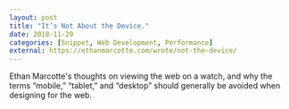 ```yaml
---
layout: post
title: "It’s Not About the Device."
date: 2018-11-29
categories: [Snippet, Web Development, Performance]
external: https://ethanmarcotte.com/wrote/not-the-device/
---
```


Ethan Marcotte's thoughts on viewing the web on a watch, and why the terms “mobile,” “tablet,” and “desktop” should generally be avoided when designing for the web.